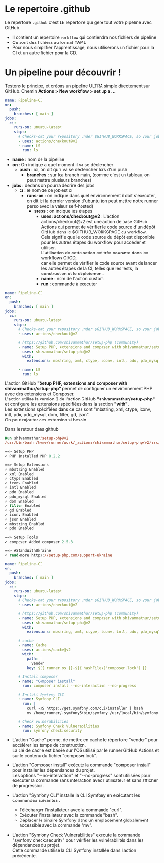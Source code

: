 # Le repertoire .github

Le repertoire `.github` c'est LE repertoire qui gère tout votre pipeline avec GitHub.

- Il contient un repertoire `workflow` qui contiendra nos fichiers de pipeline
- Ce sont des fichiers au format YAML
- Pour nous simplifier l'apprentissage, nous utiliserons un fichier pour la CI et un autre fichier pour la CD.

# Un pipeline pour découvrir !
Testons le principe, et créons un pipeline ULTRA simple directement sur GitHub. Chemin **Actions > New workflow > set up a ...**

```yml
name: Pipeline-CI
on:
  push:
    branches: [ main ]
jobs:
  ci:
    runs-on: ubuntu-latest
    steps:
      # Checks-out your repository under $GITHUB_WORKSPACE, so your job can access it
      - uses: actions/checkout@v2
      - name: LS
        run: ls
```

- **name** : nom de la pipeline 
- **on** : On indique a quel moment il va se déclencher
    - **push** : ici, on dit qu'il va se déclencher lors d'un push
        - **branches** : sur lea branch main, (comme c'est un tableau, on peut mettre plusieurs branches)
- **jobs** : dedans on pourra décrire des jobs
    - **ci** : le nom de ce job est ci
        - **runs-on** : on indique dans quel environnement il doit s'executer, on dit ici la dernier version d'ubuntu (on peut mettre notre runner perso avec la valeur self-hosted)
            - **steps** : on indique les étapes
                - **uses: actions/checkout@v2** : L'action actions/checkout@v2 est une action de base GitHub Actions qui permet de vérifier le code source d'un dépôt GitHub dans le $GITHUB_WORKSPACE du workflow. <br>
                Cela signifie que le code source du dépôt est disponible pour les autres étapes du workflow pour accéder et utiliser.<br>
                L'utilisation de cette action est très courante dans les workflows CI/CD, <br>
                car elle permet de vérifier le code source avant de lancer les autres étapes de la CI, telles que les tests, la construction et le déploiement.
                - **name** : nom de l'action custom
                - **run** : commande à executer


```yml
name: Pipeline-CI
on:
  push:
    branches: [ main ]
jobs:
  ci:
    runs-on: ubuntu-latest
    steps:
      # Checks-out your repository under $GITHUB_WORKSPACE, so your job can access it
      - uses: actions/checkout@v2

      # https://github.com/shivammathur/setup-php (community)
      - name: Setup PHP, extensions and composer with shivammathur/setup-php
        uses: shivammathur/setup-php@v2
        with:
          extensions: mbstring, xml, ctype, iconv, intl, pdo, pdo_mysql, dom, filter, gd, json

      - name: LS
        run: ls
```
L'action GitHub **"Setup PHP, extensions and composer with shivammathur/setup-php"** permet de configurer un environnement PHP avec des extensions et Composer. <br>
L'action utilise la version 2 de l'action GitHub **"shivammathur/setup-php"** et configure les extensions spécifiées dans la section **"with"**. <br>
Les extensions spécifiées dans ce cas sont "mbstring, xml, ctype, iconv, intl, pdo, pdo_mysql, dom, filter, gd, json".<br>
On peut rajouter des extension si besoin

Dans le retour dans github
```ps
Run shivammathur/setup-php@v2
/usr/bin/bash /home/runner/work/_actions/shivammathur/setup-php/v2/src/scripts/run.sh

==> Setup PHP
✓ PHP Installed PHP 8.2.2

==> Setup Extensions
✓ mbstring Enabled
✓ xml Enabled
✓ ctype Enabled
✓ iconv Enabled
✓ intl Enabled
✓ pdo Enabled
✓ pdo_mysql Enabled
✓ dom Enabled
✓ filter Enabled
✓ gd Enabled
✓ iconv Enabled
✓ json Enabled
✓ mbstring Enabled
✓ pdo Enabled

==> Setup Tools
✓ composer Added composer 2.5.3

==> #StandWithUkraine
✓ read-more https://setup-php.com/support-ukraine
```


```yml
name: Pipeline-CI
on:
  push:
    branches: [ main ]
jobs:
  ci:
    runs-on: ubuntu-latest
    steps:
      # Checks-out your repository under $GITHUB_WORKSPACE, so your job can access it
      - uses: actions/checkout@v2

      # https://github.com/shivammathur/setup-php (community)
      - name: Setup PHP, extensions and composer with shivammathur/setup-php
        uses: shivammathur/setup-php@v2
        with:
          extensions: mbstring, xml, ctype, iconv, intl, pdo, pdo_mysql, dom, filter, gd, json

      # cache
      - name: Cache
        uses: actions/cache@v2
        with:
          path: |
            vendor
          key: ${{ runner.os }}-${{ hashFiles('composer.lock') }}

      # Install composer
      - name: "Composer install"
        run: composer install --no-interaction --no-progress

      # Install Symfony CLI
      - name: Symfony CLI
        run: |
          curl -sS https://get.symfony.com/cli/installer | bash
          mv /home/runner/.symfony5/bin/symfony /usr/local/bin/symfony

      # Check vulnerabilities
      - name: Symfony Check Vulnerabilities
        run: symfony check:security
```

- L'action "Cache" permet de mettre en cache le répertoire "vendor" pour accélérer les temps de construction. <br> 
La clé de cache est basée sur l'OS utilisé par le runner GitHub Actions et sur le contenu du fichier "composer.lock".

- L'action "Composer install" exécute la commande "composer install" pour installer les dépendances du projet. <br>
Les options "--no-interaction" et "--no-progress" sont utilisées pour exécuter la commande sans interaction avec l'utilisateur et sans afficher de progression.

- L'action "Symfony CLI" installe la CLI Symfony en exécutant les commandes suivantes :
  - Télécharger l'installateur avec la commande "curl".
  - Exécuter l'installateur avec la commande "bash".
  - Déplacer le binaire Symfony dans un emplacement globalement accessible avec la commande "mv".

- L'action "Symfony Check Vulnerabilities" exécute la commande "symfony check:security" pour vérifier les vulnérabilités dans les dépendances du projet. <br> 
Cette commande utilise la CLI Symfony installée dans l'action précédente.